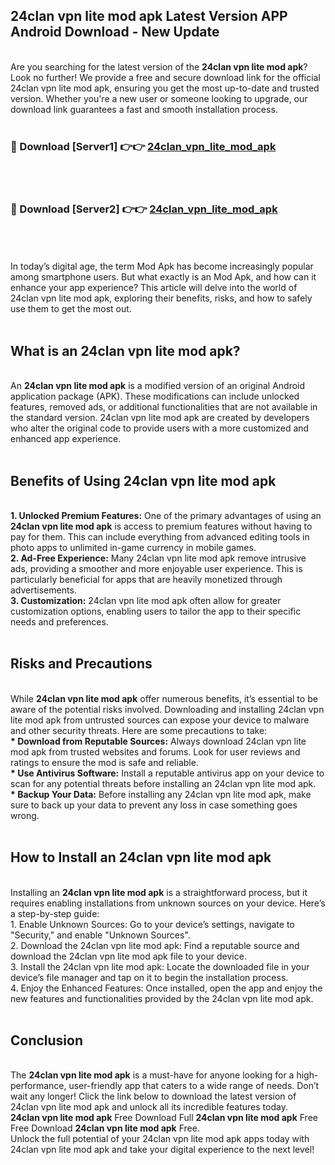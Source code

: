 ## 24clan vpn lite mod apk Latest Version APP Android Download - New Update
<br>
Are you searching for the latest version of the <strong>24clan vpn lite mod apk</strong>? Look no further! We provide a free and secure download link for the official 24clan vpn lite mod apk, ensuring you get the most up-to-date and trusted version. Whether you're a new user or someone looking to upgrade, our download link guarantees a fast and smooth installation process.
<br>
<br>
<h3>🔴 Download [Server1] 👉👉 <a href="https://modyolo.store/24clan+vpn+lite+mod+apk">24clan_vpn_lite_mod_apk</a></h3><br>
<br>
<h3>🔴 Download [Server2] 👉👉 <a href="https://modyolo.store/24clan+vpn+lite+mod+apk">24clan_vpn_lite_mod_apk</a></h3><br>
<br>
<br>
In today’s digital age, the term Mod Apk has become increasingly popular among smartphone users. But what exactly is an Mod Apk, and how can it enhance your app experience? This article will delve into the world of 24clan vpn lite mod apk, exploring their benefits, risks, and how to safely use them to get the most out.
<br>
<br>
<h2>What is an 24clan vpn lite mod apk?</h2>
<br>
An <strong>24clan vpn lite mod apk</strong> is a modified version of an original Android application package (APK). These modifications can include unlocked features, removed ads, or additional functionalities that are not available in the standard version. 24clan vpn lite mod apk are created by developers who alter the original code to provide users with a more customized and enhanced app experience.
<br>
<br>
<h2>Benefits of Using 24clan vpn lite mod apk</h2>
<br>
<strong> 1. Unlocked Premium Features:</strong> One of the primary advantages of using an <strong>24clan vpn lite mod apk</strong> is access to premium features without having to pay for them. This can include everything from advanced editing tools in photo apps to unlimited in-game currency in mobile games.
<br>
<strong> 2. Ad-Free Experience:</strong> Many 24clan vpn lite mod apk remove intrusive ads, providing a smoother and more enjoyable user experience. This is particularly beneficial for apps that are heavily monetized through advertisements.
<br>
<strong> 3. Customization:</strong> 24clan vpn lite mod apk often allow for greater customization options, enabling users to tailor the app to their specific needs and preferences.
<br>
<br>
<h2>Risks and Precautions</h2>
<br>
While <strong>24clan vpn lite mod apk</strong> offer numerous benefits, it’s essential to be aware of the potential risks involved. Downloading and installing 24clan vpn lite mod apk from untrusted sources can expose your device to malware and other security threats. Here are some precautions to take:
<br>
<strong> * Download from Reputable Sources:</strong> Always download 24clan vpn lite mod apk from trusted websites and forums. Look for user reviews and ratings to ensure the mod is safe and reliable.
<br>
<strong> * Use Antivirus Software:</strong> Install a reputable antivirus app on your device to scan for any potential threats before installing an 24clan vpn lite mod apk.
<br>
<strong> * Backup Your Data:</strong> Before installing any 24clan vpn lite mod apk, make sure to back up your data to prevent any loss in case something goes wrong.
<br>
<br>
<h2>How to Install an 24clan vpn lite mod apk</h2>
<br>
Installing an <strong>24clan vpn lite mod apk</strong> is a straightforward process, but it requires enabling installations from unknown sources on your device. Here’s a step-by-step guide:
<br>
 1. Enable Unknown Sources: Go to your device’s settings, navigate to "Security," and enable "Unknown Sources".
<br>
 2. Download the 24clan vpn lite mod apk: Find a reputable source and download the 24clan vpn lite mod apk file to your device.
<br>
 3. Install the 24clan vpn lite mod apk: Locate the downloaded file in your device’s file manager and tap on it to begin the installation process.
<br>
 4. Enjoy the Enhanced Features: Once installed, open the app and enjoy the new features and functionalities provided by the 24clan vpn lite mod apk.
<br>
<br>
<h2><strong>Conclusion</strong></h2>
<br>
The <strong>24clan vpn lite mod apk</strong> is a must-have for anyone looking for a high-performance, user-friendly app that caters to a wide range of needs. Don’t wait any longer! Click the link below to download the latest version of 24clan vpn lite mod apk and unlock all its incredible features today.
<br>
<strong>24clan vpn lite mod apk</strong> Free Download Full <strong>24clan vpn lite mod apk</strong> Free Free Download <strong>24clan vpn lite mod apk</strong> Free.
<br>
Unlock the full potential of your 24clan vpn lite mod apk apps today with 24clan vpn lite mod apk and take your digital experience to the next level!